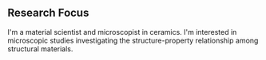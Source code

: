 
## Research Focus

I'm a material scientist and microscopist in ceramics. I'm interested in microscopic studies investigating the structure-property relationship among structural materials. 
